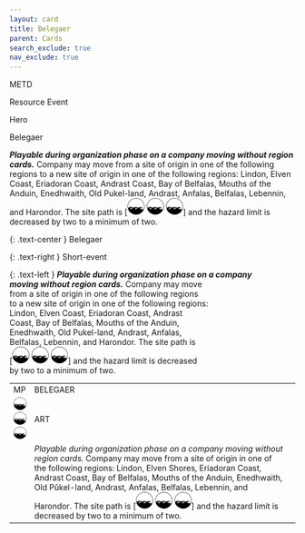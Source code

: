 ```yaml
---
layout: card
title: Belegaer
parent: Cards
search_exclude: true
nav_exclude: true
---
```


METD

Resource Event

Hero

Belegaer

_**Playable during organization phase on a company moving without region cards.**_ Company may move from a site of origin in one of the following regions to a new site of origin in one of the following regions: Lindon, Elven Coast, Eriadoran Coast, Andrast Coast, Bay of Belfalas, Mouths of the Anduin, Enedhwaith, Old Pukel-land, Andrast, Anfalas, Belfalas, Lebennin, and Harondor. The site path is \[![](/assets/images/coastalsea.svg) ![](/assets/images/coastalsea.svg) ![](/assets/images/coastalsea.svg)] and the hazard limit is decreased by two to a minimum of two. 


{: .text-center }
Belegaer

{: .text-right }
Short-event

{: .text-left }
_**Playable during organization phase on a company  
moving without region cards.**_ Company may move  
from a site of origin in one of the following regions  
to a new site of origin in one of the following regions:  
Lindon, Elven Coast, Eriadoran Coast, Andrast  
Coast, Bay of Belfalas, Mouths of the Anduin,  
Enedhwaith, Old Pukel-land, Andrast, Anfalas,  
Belfalas, Lebennin, and Harondor. The site path is  
\[![](/assets/images/coastalsea.svg) ![](/assets/images/coastalsea.svg) ![](/assets/images/coastalsea.svg)] and the hazard limit is decreased  
by two to a minimum of two. 



<table>
  <tr>
    <td>MP</td>
    <td>BELEGAER</td>
    <td></td>
  </tr>
  <tr>
    <td><img src="/assets/images/coastalsea.svg"><br><img src="/assets/images/coastalsea.svg"><br><img src="/assets/images/coastalsea.svg"></td>
    <td>ART</td>
    <td></td>
  </tr>
    <tr>
    <td></td>
      <td><em>Playable during organization phase on a company moving without region cards.</em> Company may move from a site of origin in one of the following regions: Lindon, Elven Shores, Eriadoran Coast, Andrast Coast, Bay of Belfalas, Mouths of the Anduin, Enedhwaith, Old Pûkel-land, Andrast, Anfalas, Belfalas, Lebennin, and Harondor. The site path is [<img src="/assets/images/coastalsea.svg"> <img src="/assets/images/coastalsea.svg"> <img src="/assets/images/coastalsea.svg">] and the hazard limit is decreased by two to a minimum of two. </td>
    <td></td>
  </tr>
</table>

